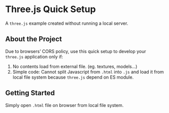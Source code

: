 # Three.js Quick Setup

A `three.js` example created without running a local server.

## About the Project

Due to browsers’ CORS policy, use this quick setup to develop your `three.js` application only if:

1. No contents load from external file. (eg. textures, models…)
2. Simple code: Cannot split Javascript from `.html` into `.js` and load it from local file system because `three.js` depend on ES module.

## Getting Started

Simply open `.html` file on browser from local file system.
